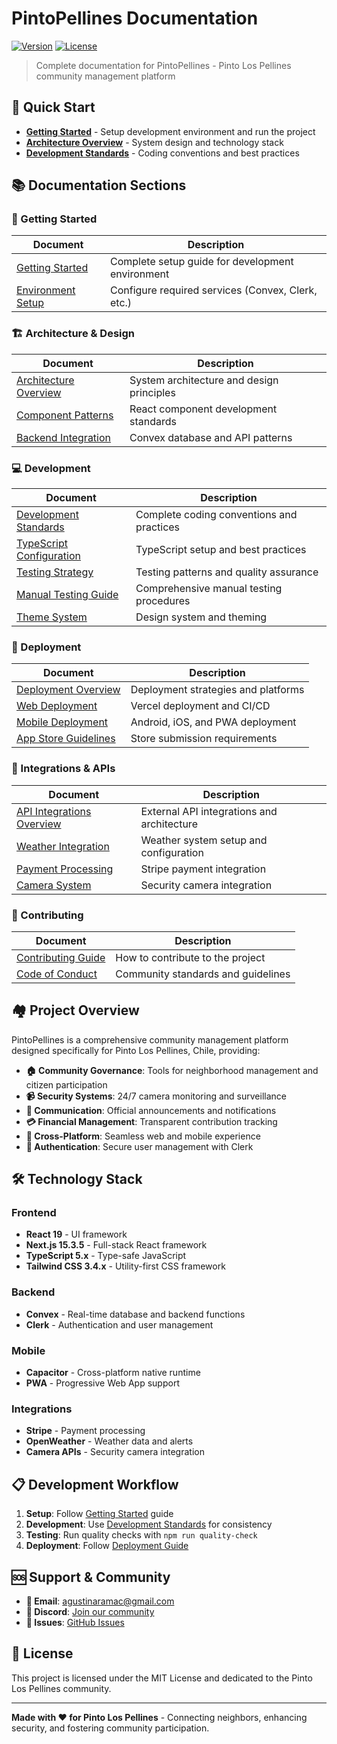 # PintoPellines Documentation

[![Version](https://img.shields.io/badge/version-1.0.0-blue.svg)](https://github.com/hinoki-ai/-R-M-C)
[![License](https://img.shields.io/badge/license-MIT-green.svg)](../LICENSE)

> Complete documentation for PintoPellines - Pinto Los Pellines community management platform

## 🌟 Quick Start

- **[Getting Started](getting-started/README.md)** - Setup development environment and run the project
- **[Architecture Overview](architecture/README.md)** - System design and technology stack
- **[Development Standards](development/README.md)** - Coding conventions and best practices

## 📚 Documentation Sections

### 🚀 Getting Started

| Document                                                         | Description                                       |
| ---------------------------------------------------------------- | ------------------------------------------------- |
| [Getting Started](getting-started/README.md)                     | Complete setup guide for development environment  |
| [Environment Setup](getting-started/README.md#environment-setup) | Configure required services (Convex, Clerk, etc.) |

### 🏗️ Architecture & Design

| Document                                                          | Description                               |
| ----------------------------------------------------------------- | ----------------------------------------- |
| [Architecture Overview](architecture/README.md)                   | System architecture and design principles |
| [Component Patterns](development/README.md#component-development) | React component development standards     |
| [Backend Integration](development/README.md#backend-development)  | Convex database and API patterns          |

### 💻 Development

| Document                                                                   | Description                               |
| -------------------------------------------------------------------------- | ----------------------------------------- |
| [Development Standards](development/README.md)                             | Complete coding conventions and practices |
| [TypeScript Configuration](development/README.md#typescript-configuration) | TypeScript setup and best practices       |
| [Testing Strategy](development/README.md#testing-standards)                | Testing patterns and quality assurance    |
| [Manual Testing Guide](manual-testing-guide.md)                            | Comprehensive manual testing procedures   |
| [Theme System](development/theme-system.md)                                | Design system and theming                 |

### 🚀 Deployment

| Document                                                                     | Description                         |
| ---------------------------------------------------------------------------- | ----------------------------------- |
| [Deployment Overview](deployment/README.md)                                  | Deployment strategies and platforms |
| [Web Deployment](deployment/README.md#web-deployment)                        | Vercel deployment and CI/CD         |
| [Mobile Deployment](deployment/mobile-deployment.md)                         | Android, iOS, and PWA deployment    |
| [App Store Guidelines](deployment/mobile-deployment.md#app-store-guidelines) | Store submission requirements       |

### 🔌 Integrations & APIs

| Document                                               | Description                                |
| ------------------------------------------------------ | ------------------------------------------ |
| [API Integrations Overview](api/README.md)             | External API integrations and architecture |
| [Weather Integration](api/weather-integration.md)      | Weather system setup and configuration     |
| [Payment Processing](api/README.md#payment-processing) | Stripe payment integration                 |
| [Camera System](api/README.md#camera-system)           | Security camera integration                |

### 🤝 Contributing

| Document                                     | Description                        |
| -------------------------------------------- | ---------------------------------- |
| [Contributing Guide](contributing/README.md) | How to contribute to the project   |
| [Code of Conduct](../CODE_OF_CONDUCT.md)     | Community standards and guidelines |

## 🏘️ Project Overview

PintoPellines is a comprehensive community management platform designed specifically for Pinto Los Pellines, Chile, providing:

- **🏠 Community Governance**: Tools for neighborhood management and citizen participation
- **📹 Security Systems**: 24/7 camera monitoring and surveillance
- **📢 Communication**: Official announcements and notifications
- **💳 Financial Management**: Transparent contribution tracking
- **📱 Cross-Platform**: Seamless web and mobile experience
- **🔐 Authentication**: Secure user management with Clerk

## 🛠️ Technology Stack

### Frontend

- **React 19** - UI framework
- **Next.js 15.3.5** - Full-stack React framework
- **TypeScript 5.x** - Type-safe JavaScript
- **Tailwind CSS 3.4.x** - Utility-first CSS framework

### Backend

- **Convex** - Real-time database and backend functions
- **Clerk** - Authentication and user management

### Mobile

- **Capacitor** - Cross-platform native runtime
- **PWA** - Progressive Web App support

### Integrations

- **Stripe** - Payment processing
- **OpenWeather** - Weather data and alerts
- **Camera APIs** - Security camera integration

## 📋 Development Workflow

1. **Setup**: Follow [Getting Started](getting-started/README.md) guide
2. **Development**: Use [Development Standards](development/README.md) for consistency
3. **Testing**: Run quality checks with `npm run quality-check`
4. **Deployment**: Follow [Deployment Guide](deployment/README.md)

## 🆘 Support & Community

- **📧 Email**: [agustinaramac@gmail.com](mailto:agustinaramac@gmail.com)
- **💬 Discord**: [Join our community](https://discord.gg/hinoki-ai)
- **🐛 Issues**: [GitHub Issues](https://github.com/hinoki-ai/-R-M-C/issues)

## 📄 License

This project is licensed under the MIT License and dedicated to the Pinto Los Pellines community.

---

**Made with ❤️ for Pinto Los Pellines** - Connecting neighbors, enhancing security, and fostering community participation.

